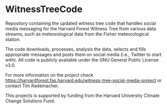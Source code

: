 # WitnessTreeCode
Repository containing the updated witness tree code that handles social media messaging for the Harvard Forest Witness Tree from various data streams, such as meteorological data from the Fisher meteorological station. 

The code downloads, processes, analysis the data, selects and fills appropriate messages and posts them on social media (i.e., Twitter to start with). All code is publicly available under the GNU General Public License v3.0.

For more information on the project check https://harvardforest.fas.harvard.edu/witness-tree-social-media-project or contact Tim Rademacher.

This projects is supported by funding from the Harvard University Climate Change Solutions Fund.